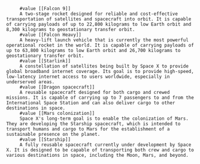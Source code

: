         
         #value [[Falcon 9]]
         A two-stage rocket designed for reliable and cost-effective transportation of satellites and spacecraft into orbit. It is capable of carrying payloads of up to 22,800 kilograms to low Earth orbit and 8,300 kilograms to geostationary transfer orbit.
         #value [[Falcon Heavy]]
         A heavy-lift launch vehicle that is currently the most powerful operational rocket in the world. It is capable of carrying payloads of up to 63,800 kilograms to low Earth orbit and 26,700 kilograms to geostationary transfer orbit.
         #value [[Starlink]]
         A constellation of satellites being built by Space X to provide global broadband internet coverage. Its goal is to provide high-speed, low-latency internet access to users worldwide, especially in underserved areas.
         #value [[Dragon spacecraft]]
         A reusable spacecraft designed for both cargo and crewed missions. It is capable of carrying up to 7 passengers to and from the International Space Station and can also deliver cargo to other destinations in space.
         #value [[Mars colonization]]
         Space X's long-term goal is to enable the colonization of Mars. They are developing the Starship spacecraft, which is intended to transport humans and cargo to Mars for the establishment of a sustainable presence on the planet.
         #value [[Starship]]
         A fully reusable spacecraft currently under development by Space X. It is designed to be capable of transporting both crew and cargo to various destinations in space, including the Moon, Mars, and beyond.



